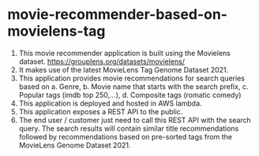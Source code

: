 # movie-recommender-based-on-movielens-tag


1. This movie recommender application is built using the Movielens dataset. https://grouplens.org/datasets/movielens/
2. It makes use of the latest MovieLens Tag Genome Dataset 2021.
3. This application provides movie recommendations for search queries based on 
   a. Genre, 
   b. Movie name that starts with the search prefix, 
   c. Popular tags (imdb top 250,...), 
   d. Composite tags (romatic comedy)
4. This application is deployed and hosted in AWS lambda.
5. This application exposes a REST API to the public. 
6. The end user / customer just need to call this REST API with the search query. 
The search results will contain similar title recommendations followed by recommendations based on pre-sorted tags from the MovieLens Genome Dataset 2021.
